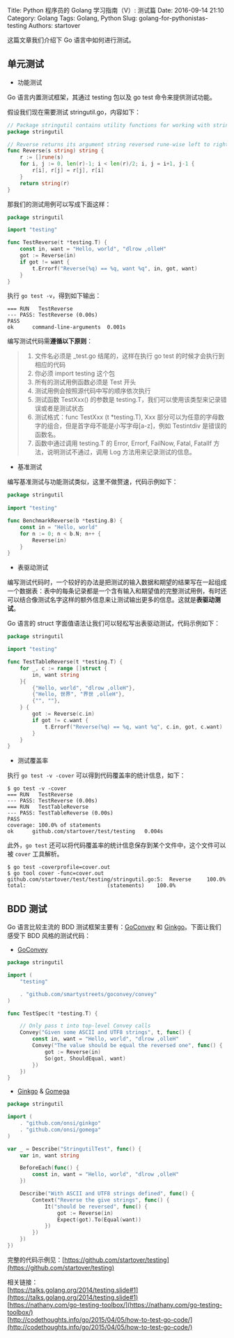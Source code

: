 Title: Python 程序员的 Golang 学习指南（V）: 测试篇
Date: 2016-09-14 21:10
Category: Golang
Tags: Golang, Python
Slug: golang-for-pythonistas-testing
Authors: startover

这篇文章我们介绍下 Go 语言中如何进行测试。

## 单元测试

* 功能测试

Go 语言内置测试框架，其通过 testing 包以及 go test 命令来提供测试功能。

假设我们现在需要测试 stringutil.go，内容如下：

```go
// Package stringutil contains utility functions for working with strings.
package stringutil

// Reverse returns its argument string reversed rune-wise left to right.
func Reverse(s string) string {
    r := []rune(s)
    for i, j := 0, len(r)-1; i < len(r)/2; i, j = i+1, j-1 {
        r[i], r[j] = r[j], r[i]
    }
    return string(r)
}
```

那我们的测试用例可以写成下面这样：

```go
package stringutil

import "testing"

func TestReverse(t *testing.T) {
    const in, want = "Hello, world", "dlrow ,olleH"
    got := Reverse(in)
    if got != want {
        t.Errorf("Reverse(%q) == %q, want %q", in, got, want)
    }
}
```

执行 `go test -v`，得到如下输出：

```
=== RUN   TestReverse
--- PASS: TestReverse (0.00s)
PASS
ok      command-line-arguments  0.001s
```

编写测试代码需**遵循以下原则**：

> 1. 文件名必须是 _test.go 结尾的，这样在执行 go test 的时候才会执行到相应的代码
> 2. 你必须 import testing 这个包
> 3. 所有的测试用例函数必须是 Test 开头
> 4. 测试用例会按照源代码中写的顺序依次执行
> 5. 测试函数 TestXxx() 的参数是 testing.T，我们可以使用该类型来记录错误或者是测试状态
> 6. 测试格式：func TestXxx (t *testing.T), Xxx 部分可以为任意的字母数字的组合，但是首字母不能是小写字母[a-z]，例如 Testintdiv 是错误的函数名。
> 7. 函数中通过调用 testing.T 的 Error, Errorf, FailNow, Fatal, FatalIf 方法，说明测试不通过，调用 Log 方法用来记录测试的信息。

* 基准测试

编写基准测试与功能测试类似，这里不做赘速，代码示例如下：

```go
package stringutil
 
import "testing"

func BenchmarkReverse(b *testing.B) {                                                                                                                                        
    const in = "Hello, world"
    for n := 0; n < b.N; n++ {
        Reverse(in)
    }
}
```

* 表驱动测试

编写测试代码时，一个较好的办法是把测试的输入数据和期望的结果写在一起组成一个数据表：表中的每条记录都是一个含有输入和期望值的完整测试用例，有时还可以结合像测试名字这样的额外信息来让测试输出更多的信息。这就是**表驱动测试**。

Go 语言的 struct 字面值语法让我们可以轻松写出表驱动测试，代码示例如下：

```go
package stringutil

import "testing" 

func TestTableReverse(t *testing.T) {
    for _, c := range []struct {
        in, want string
    }{
        {"Hello, world", "dlrow ,olleH"},
        {"Hello, 世界", "界世 ,olleH"},
        {"", ""},
    } {
        got := Reverse(c.in)
        if got != c.want {
            t.Errorf("Reverse(%q) == %q, want %q", c.in, got, c.want)
        }
    }
}
```

* 测试覆盖率

执行 `go test -v -cover` 可以得到代码覆盖率的统计信息，如下：

```
$ go test -v -cover
=== RUN   TestReverse
--- PASS: TestReverse (0.00s)
=== RUN   TestTableReverse
--- PASS: TestTableReverse (0.00s)
PASS
coverage: 100.0% of statements
ok      github.com/startover/test/testing   0.004s

```

此外，`go test` 还可以将代码覆盖率的统计信息保存到某个文件中，这个文件可以被 `cover` 工具解析。

```
$ go test -coverprofile=cover.out
$ go tool cover -func=cover.out
github.com/startover/test/testing/stringutil.go:5:  Reverse     100.0%
total:                          (statements)    100.0%
```

## BDD 测试

Go 语言比较主流的 BDD 测试框架主要有：[GoConvey](https://github.com/smartystreets/goconvey) 和 [Ginkgo](https://github.com/onsi/ginkgo)。下面让我们感受下 BDD 风格的测试代码：

* [GoConvey](https://github.com/smartystreets/goconvey)

```go
package stringutil

import (
    "testing"

    . "github.com/smartystreets/goconvey/convey"
)

func TestSpec(t *testing.T) {

    // Only pass t into top-level Convey calls
    Convey("Given some ASCII and UTF8 strings", t, func() {
        const in, want = "Hello, world", "dlrow ,olleH"
        Convey("The value should be equal the reversed one", func() {
            got := Reverse(in)
            So(got, ShouldEqual, want)
        })
    })
}
```

* [Ginkgo](https://github.com/onsi/ginkgo) & [Gomega](https://github.com/onsi/gomega)

```go
package stringutil

import (
    . "github.com/onsi/ginkgo"
    . "github.com/onsi/gomega"
)

var _ = Describe("StringutilTest", func() {
    var in, want string

    BeforeEach(func() {
        const in, want = "Hello, world", "dlrow ,olleH"
    })

    Describe("With ASCII and UTF8 strings defined", func() {
        Context("Reverse the give strings", func() {
            It("should be reversed", func() {
                got := Reverse(in)
                Expect(got).To(Equal(want))
            })
        })
    })
})
```

完整的代码示例见：[https://github.com/startover/testing](https://github.com/startover/testing)


相关链接：  
[https://talks.golang.org/2014/testing.slide#1](https://talks.golang.org/2014/testing.slide#1)  
[https://nathany.com/go-testing-toolbox/](https://nathany.com/go-testing-toolbox/)  
[http://codethoughts.info/go/2015/04/05/how-to-test-go-code/](http://codethoughts.info/go/2015/04/05/how-to-test-go-code/)

